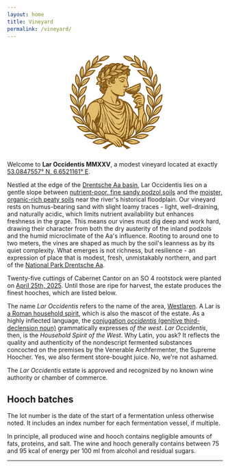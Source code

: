 ```yaml
---
layout: home
title: Vineyard
permalink: /vineyard/
---
```


<p align="center">
  <img src="/images/lar_occidentis_logo.webp" alt="Lar Occidentis logo" title="Lar Occidentis logo" style="width: 50%;">
</p>

Welcome to **Lar Occidentis MMXXV**, a modest vineyard located at exactly [53.0847557° N, 6.6521161° E](https://www.openstreetmap.org/#map=19/53.0847557/6.6521161).

Nestled at the edge of the [Drentsche Aa basin](https://en.wikipedia.org/wiki/Drentsche_Aa), Lar Occidentis lies on a gentle slope between [nutrient-poor, fine sandy podzol soils](https://legenda-bodemkaart.bodemdata.nl/bodemclassificatie/item/podzolgronden/humuspodzolgronden/veldpodzolgronden/hn21) and the [moister, organic-rich peaty soils](https://legenda-bodemkaart.bodemdata.nl/bodemclassificatie/item/veengronden/eerdveengronden/madeveengronden/avz) near the river's historical floodplain. Our vineyard rests on humus-bearing sand with slight loamy traces - light, well-draining, and naturally acidic, which limits nutrient availability but enhances freshness in the grape. This means our vines must dig deep and work hard, drawing their character from both the dry austerity of the inland podzols and the humid microclimate of the Aa's influence. Rooting to around one to two meters, the vines are shaped as much by the soil's leanness as by its quiet complexity. What emerges is not richness, but resilience - an expression of place that is modest, fresh, unmistakably northern, and part of the [National Park Drentsche Aa](https://www.drentscheaa.nl/kaart/).

Twenty-five cuttings of Cabernet Cantor on an SO 4 rootstock were planted on [April 25th, 2025](/vineyard-pics).
Until those are ripe for harvest, the estate produces the finest hooches, which are listed below.

The name _Lar Occidentis_ refers to the name of the area, [Westlaren](https://nl.wikipedia.org/wiki/Westlaren). A Lar is [a Roman household spirit](https://en.wikipedia.org/wiki/Lares), which is also the mascot of the estate. As a highly inflected language, the [conjugation _occidentis_ (genitive third-declension noun)](https://en.wiktionary.org/wiki/occidens) grammatically expresses _of the west_. _Lar Occidentis_, then, is the _Household Spirit of the West_.
Why Latin, you ask? It reflects the quality and authenticity of the nondescript fermented substances concocted on the premises by the Venerable Archfermenter, the Supreme Hoocher. Yes, we also ferment store-bought juice. No, we're not ashamed.

The _Lar Occidentis_ estate is approved and recognized by no known wine authority or chamber of commerce.

## Hooch batches

The lot number is the date of the start of a fermentation unless otherwise noted. It includes an index number for each fermentation vessel, if multiple.

In principle, all produced wine and hooch contains negligible amounts of fats, proteins, and salt. The wine and hooch generally contains between 75 and 95 kcal of energy per 100 ml from alcohol and residual sugars.

---
